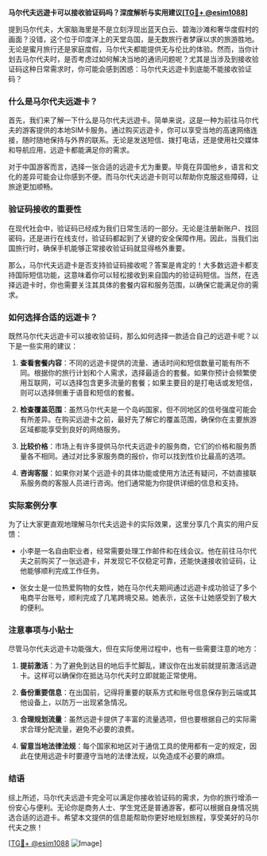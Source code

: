 **马尔代夫远遊卡可以接收验证码吗？深度解析与实用建议[[TG💪+ @esim1088](https://t.me/s/esim1088)]**

提到马尔代夫，大家脑海里是不是立刻浮现出蓝天白云、碧海沙滩和奢华度假村的画面？没错，这个位于印度洋上的天堂岛国，是无数旅行者梦寐以求的旅游胜地。无论是蜜月旅行还是家庭度假，马尔代夫都能提供无与伦比的体验。然而，当你计划去马尔代夫时，是否考虑过如何解决当地的通讯问题呢？尤其是当涉及到接收验证码这种日常需求时，你可能会感到困惑：马尔代夫远遊卡到底能不能接收验证码？

### 什么是马尔代夫远遊卡？

首先，我们来了解一下什么是马尔代夫远遊卡。简单来说，这是一种为前往马尔代夫的游客提供的本地SIM卡服务。通过购买远遊卡，你可以享受当地的高速网络连接，随时随地保持与外界的联系。无论是发送短信、拨打电话，还是使用社交媒体和导航应用，远遊卡都能满足你的需求。

对于中国游客而言，选择一张合适的远遊卡尤为重要。毕竟在异国他乡，语言和文化的差异可能会让你感到不便。而马尔代夫远遊卡则可以帮助你克服这些障碍，让旅途更加顺畅。

### 验证码接收的重要性

在现代社会中，验证码已经成为我们日常生活的一部分。无论是注册新账户、找回密码，还是进行在线支付，验证码都起到了关键的安全保障作用。因此，当我们出国旅行时，确保手机能够正常接收验证码就显得格外重要。

那么，马尔代夫远遊卡是否支持验证码接收呢？答案是肯定的！大多数远遊卡都支持国际短信功能，这意味着你可以轻松接收到来自国内的验证码短信。当然，在选择远遊卡时，你也需要关注其具体的套餐内容和服务范围，以确保它能满足你的需求。

### 如何选择合适的远遊卡？

既然马尔代夫远遊卡可以接收验证码，那么如何选择一款适合自己的远遊卡呢？以下是一些实用的建议：

1. **查看套餐内容**：不同的远遊卡提供的流量、通话时间和短信数量可能有所不同。根据你的旅行计划和个人需求，选择最适合的套餐。如果你预计会频繁使用互联网，可以选择包含更多流量的套餐；如果主要目的是打电话或发短信，则可以选择侧重于语音和短信的套餐。

2. **检查覆盖范围**：虽然马尔代夫是一个岛屿国家，但不同地区的信号强度可能会有所差异。在购买远遊卡之前，最好先了解它的覆盖范围，确保你在主要旅游区域都能享受到良好的网络服务。

3. **比较价格**：市场上有许多提供马尔代夫远遊卡的服务商，它们的价格和服务质量各不相同。通过对比多家服务商的报价，你可以找到性价比最高的选项。

4. **咨询客服**：如果你对某个远遊卡的具体功能或使用方法还有疑问，不妨直接联系服务商的客服人员进行咨询。他们通常能为你提供详细的信息和支持。

### 实际案例分享

为了让大家更直观地理解马尔代夫远遊卡的实际效果，这里分享几个真实的用户反馈：

- 小李是一名自由职业者，经常需要处理工作邮件和在线会议。他在前往马尔代夫之前购买了一张远遊卡，并发现它不仅稳定可靠，还能快速接收验证码，让他能够顺利完成工作任务。
  
- 张女士是一位热爱购物的女性，她在马尔代夫期间通过远遊卡成功验证了多个电商平台账号，顺利完成了几笔跨境交易。她表示，这张卡让她感受到了极大的便利。

### 注意事项与小贴士

尽管马尔代夫远遊卡功能强大，但在实际使用过程中，也有一些需要注意的地方：

1. **提前激活**：为了避免到达目的地后手忙脚乱，建议你在出发前就提前激活远遊卡。这样可以确保你在抵达马尔代夫时立即就能正常使用。

2. **备份重要信息**：在出国前，记得将重要的联系方式和账号信息保存到云端或其他设备上，以防万一出现紧急情况。

3. **合理规划流量**：虽然远遊卡提供了丰富的流量选项，但也要根据自己的实际需求合理分配流量，避免不必要的浪费。

4. **留意当地法律法规**：每个国家和地区对于通信工具的使用都有一定的规定，因此在使用远遊卡时要遵守当地的法律法规，以免造成不必要的麻烦。

### 结语

综上所述，马尔代夫远遊卡完全可以满足你接收验证码的需求，为你的旅行增添一份安心与便利。无论你是商务人士、学生党还是普通游客，都可以根据自身情况挑选合适的远遊卡。希望本文提供的信息能帮助你更好地规划旅程，享受美好的马尔代夫之旅！

[[TG💪+ @esim1088](https://t.me/s/esim1088) ![Image](https://i.postimg.cc/4NQfJmqS/Snipaste-2025-05-13-00-14-12.png)]